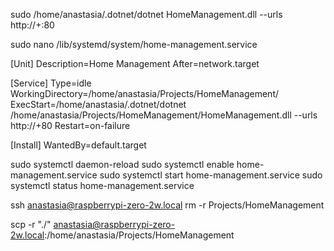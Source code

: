sudo /home/anastasia/.dotnet/dotnet HomeManagement.dll --urls http://+:80

sudo nano /lib/systemd/system/home-management.service

[Unit]
Description=Home Management
After=network.target

[Service]
Type=idle
WorkingDirectory=/home/anastasia/Projects/HomeManagement/
ExecStart=/home/anastasia/.dotnet/dotnet /home/anastasia/Projects/HomeManagement/HomeManagement.dll --urls http://+80   Restart=on-failure

[Install]
WantedBy=default.target






sudo systemctl daemon-reload
sudo systemctl enable home-management.service
sudo systemctl start home-management.service
sudo systemctl status home-management.service




ssh anastasia@raspberrypi-zero-2w.local
rm -r Projects/HomeManagement


scp -r "./" anastasia@raspberrypi-zero-2w.local:/home/anastasia/Projects/HomeManagement